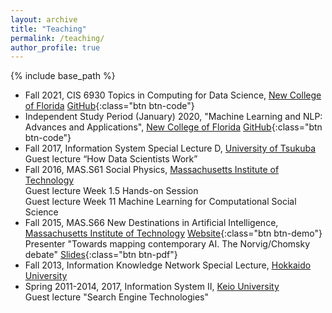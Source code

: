 ```yaml
---
layout: archive
title: "Teaching"
permalink: /teaching/
author_profile: true
---
```


{% include base_path %}


- Fall 2021, CIS 6930 Topics in Computing for Data Science, [New College of Florida](https://www.ncf.edu/) [GitHub](https://github.com/suhara/cis6930-fall2021){:class="btn btn-code"}
- Independent Study Period (January) 2020, "Machine Learning and NLP: Advances and Applications", [New College of Florida](https://www.ncf.edu/) [GitHub](https://github.com/suhara/mlnlp-isp2020){:class="btn btn-code"}
- Fall 2017, Information System Special Lecture D, [University of Tsukuba](https://www.tsukuba.ac.jp/en/)  
Guest lecture “How Data Scientists Work”
- Fall 2016, MAS.S61 Social Physics, [Massachusetts Institute of Technology](https://www.mit.edu/)  
Guest lecture Week 1.5 Hands-on Session  
Guest lecture Week 11 Machine Learning for Computational Social Science
- Fall 2015, MAS.S66 New Destinations in Artificial Intelligence, [Massachusetts Institute of Technology](https://www.mit.edu/) [Website](https://courses.media.mit.edu/2016spring/mass63/fall-2015/){:class="btn btn-demo"}  
Presenter "Towards mapping contemporary AI. The Norvig/Chomsky debate" [Slides](https://courses.media.mit.edu/2016spring/mass63/fall-2015/){:class="btn btn-pdf"}
- Fall 2013, Information Knowledge Network Special Lecture, [Hokkaido University](https://www.global.hokudai.ac.jp/) 
- Spring 2011-2014, 2017, Information System II, [Keio University](https://www.keio.ac.jp/en/)  
Guest lecture "Search Engine Technologies"
